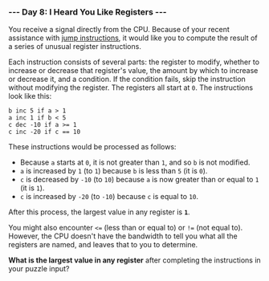 ### --- Day 8: I Heard You Like Registers ---

You receive a signal directly from the CPU. Because of your recent
assistance with [jump instructions](https://adventofcode.com/2017/day/5), it would like you to compute the result
of a series of unusual register instructions.

Each instruction consists of several parts: the register to modify, whether
to increase or decrease that register's value, the amount by which to
increase or decrease it, and a condition. If the condition fails, skip the
instruction without modifying the register. The registers all start at `0`.
The instructions look like this:
```
b inc 5 if a > 1
a inc 1 if b < 5
c dec -10 if a >= 1
c inc -20 if c == 10
```
These instructions would be processed as follows:

- Because `a` starts at `0`, it is not greater than `1`, and so `b` is not
modified.
- `a` is increased by `1` (to `1`) because `b` is less than `5` (it is `0`).
- `c` is decreased by `-10` (to `10`) because `a` is now greater than or equal
to `1` (it is `1`).
- `c` is increased by `-20` (to `-10`) because `c` is equal to `10`.

After this process, the largest value in any register is **`1`**.

You might also encounter `<=` (less than or equal to) or `!=` (not equal to).
However, the CPU doesn't have the bandwidth to tell you what all the
registers are named, and leaves that to you to determine.

**What is the largest value in any register** after completing the instructions in your puzzle input?